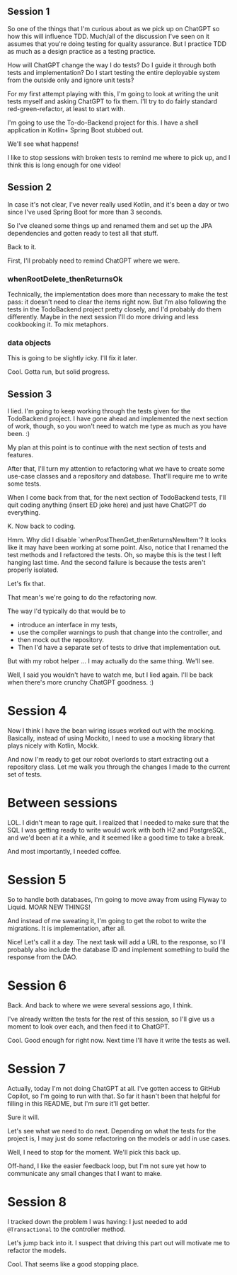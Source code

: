 
## Session 1

So one of the things that I'm curious about as we pick up on ChatGPT so how this will influence TDD.
Much/all of the discussion I've seen on it assumes that you're doing testing for quality
assurance. But I practice TDD as much as a design practice as a testing practice.

How will ChatGPT change the way I do tests? Do I guide it through both tests and implementation?
Do I start testing the entire deployable system from the outside only and ignore unit tests?

For my first attempt playing with this, I'm going to look at writing the unit tests myself and
asking ChatGPT to fix them. I'll try to do fairly standard red-green-refactor, at least to start
with.

I'm going to use the To-do-Backend project for this. I have a shell application in Kotlin+
Spring Boot stubbed out.

We'll see what happens!

I like to stop sessions with broken tests to remind me where to pick up, and I think this is long
enough for one video!

## Session 2

In case it's not clear, I've never really used Kotlin, and it's been a day or two since I've used
Spring Boot for more than 3 seconds.

So I've cleaned some things up and renamed them and set up the JPA dependencies and gotten ready
to test all that stuff.

Back to it.

First, I'll probably need to remind ChatGPT where we were.

### whenRootDelete_thenReturnsOk

Technically, the implementation does more than necessary to make the test pass: it doesn't
need to clear the items right now. But I'm also following the tests in the TodoBackend
project pretty closely, and I'd probably do them differently. Maybe in the next session
I'll do more driving and less cookbooking it. To mix metaphors.

### data objects

This is going to be slightly icky. I'll fix it later.

Cool. Gotta run, but solid progress.

## Session 3

I lied. I'm going to keep working through the tests given for the TodoBackend project.
I have gone ahead and implemented the next section of work, though, so you won't need
to watch me type as much as you have been. :)

My plan at this point is to continue with the next section of tests and features.

After that, I'll turn my attention to refactoring what we have to create some use-case
classes and a repository and database. That'll require me to write some tests.

When I come back from that, for the next section of TodoBackend tests, I'll quit coding
anything (insert ED joke here) and just have ChatGPT do everything.

K. Now back to coding.

Hmm. Why did I disable `whenPostThenGet_thenReturnsNewItem'? It looks like
it may have been working at some point.
Also, notice that I renamed the test methods and I refactored the tests.
Oh, so maybe this is the test I left hanging last time.
And the second failure is because the tests aren't properly isolated.

Let's fix that.

That mean's we're going to do the refactoring now.

The way I'd typically do that would be to
- introduce an interface in my tests,
- use the compiler warnings to push that change into the controller, and
- then mock out the repository.
- Then I'd have a separate set of tests to drive that implementation out.

But with my robot helper ...
I may actually do the same thing. We'll see.

Well, I said you wouldn't have to watch me, but I lied again. I'll be back
when there's more crunchy ChatGPT goodness. :)

# Session 4

Now I think I have the bean wiring issues worked out with the mocking. Basically,
instead of using Mockito, I need to use a mocking library that plays nicely with
Kotlin, Mockk.

And now I'm ready to get our robot overlords to start extracting out a repository
class. Let me walk you through the changes I made to the current set of tests.

# Between sessions

LOL. I didn't mean to rage quit. I realized that I needed to make sure that the
SQL I was getting ready to write would work with both H2 and PostgreSQL, and we'd
been at it a while, and it seemed like a good time to take a break.

And most importantly, I needed coffee.

# Session 5

So to handle both databases, I'm going to move away from using Flyway to Liquid.
MOAR NEW THINGS!

And instead of me sweating it, I'm going to get the robot to write the migrations.
It is implementation, after all.

Nice! Let's call it a day. The next task will add a URL to the response, so I'll probably
also include the database ID and implement something to build the response from the DAO.

# Session 6

Back. And back to where we were several sessions ago, I think.

I've already written the tests for the rest of this session, so I'll give us a moment
to look over each, and then feed it to ChatGPT.

Cool. Good enough for right now. Next time I'll have it write the tests as well.

# Session 7

Actually, today I'm not doing ChatGPT at all. I've gotten access to GitHub Copilot,
so I'm going to run with that. So far it hasn't been that helpful for filling in
this README, but I'm sure it'll get better.

Sure it will.

Let's see what we need to do next. Depending on what the tests for the project is,
I may just do some refactoring on the models or add in use cases.

Well, I need to stop for the moment. We'll pick this back up.

Off-hand, I like the easier feedback loop, but I'm not sure yet how to communicate
any small changes that I want to make.

# Session 8

I tracked down the problem I was having: I just needed to add `@Transactional` to
the controller method.

Let's jump back into it. I suspect that driving this part out will motivate me to
refactor the models.

Cool. That seems like a good stopping place.

